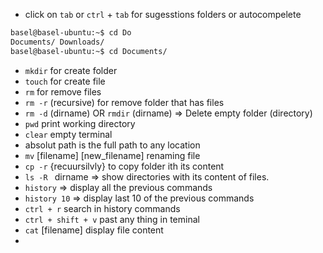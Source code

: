 - click on `tab` or `ctrl` + `tab` for sugesstions folders or autocompelete
```bash
basel@basel-ubuntu:~$ cd Do
Documents/ Downloads/ 
basel@basel-ubuntu:~$ cd Documents/
```

- `mkdir` for create folder 
- `touch` for create file 
- `rm` for remove files
- `rm -r` (recursive) for remove folder that has files 
- `rm -d` (dirname) OR `rmdir` (dirname) => Delete empty folder (directory)
- `pwd` print working directory
- `clear` empty terminal
- absolut path is the full path to any location 
- `mv` [filename] [new_filename] renaming file
- `cp -r` {recuursilvly} to copy folder ith its content 
- `ls -R ` dirname => show directories with its content of files.
- `history` => display all the previous commands 
- `history 10` => display last 10 of the previous commands 
- `ctrl + r` search in history commands 
- `ctrl + shift + v` past any thing in teminal
- `cat` [filename] display file content 
- 

